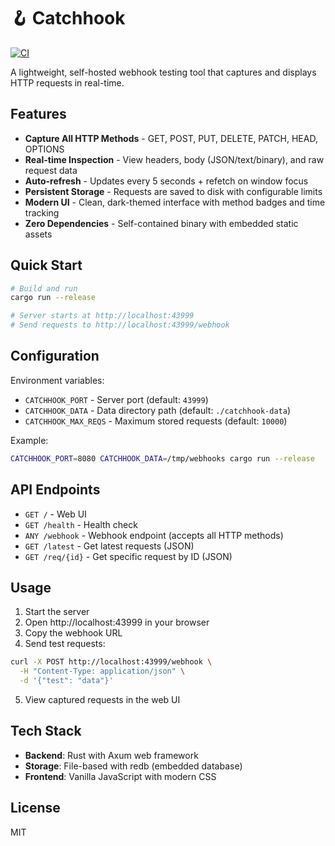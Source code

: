 # 🪝 Catchhook

[![CI](https://github.com/abimaelmartell/catchhook/actions/workflows/ci.yml/badge.svg)](https://github.com/abimaelmartell/catchhook/actions/workflows/ci.yml)

A lightweight, self-hosted webhook testing tool that captures and displays HTTP requests in real-time.

## Features

- **Capture All HTTP Methods** - GET, POST, PUT, DELETE, PATCH, HEAD, OPTIONS
- **Real-time Inspection** - View headers, body (JSON/text/binary), and raw request data
- **Auto-refresh** - Updates every 5 seconds + refetch on window focus
- **Persistent Storage** - Requests are saved to disk with configurable limits
- **Modern UI** - Clean, dark-themed interface with method badges and time tracking
- **Zero Dependencies** - Self-contained binary with embedded static assets

## Quick Start

```bash
# Build and run
cargo run --release

# Server starts at http://localhost:43999
# Send requests to http://localhost:43999/webhook
```

## Configuration

Environment variables:

- `CATCHHOOK_PORT` - Server port (default: `43999`)
- `CATCHHOOK_DATA` - Data directory path (default: `./catchhook-data`)
- `CATCHHOOK_MAX_REQS` - Maximum stored requests (default: `10000`)

Example:

```bash
CATCHHOOK_PORT=8080 CATCHHOOK_DATA=/tmp/webhooks cargo run --release
```

## API Endpoints

- `GET /` - Web UI
- `GET /health` - Health check
- `ANY /webhook` - Webhook endpoint (accepts all HTTP methods)
- `GET /latest` - Get latest requests (JSON)
- `GET /req/{id}` - Get specific request by ID (JSON)

## Usage

1. Start the server
2. Open http://localhost:43999 in your browser
3. Copy the webhook URL
4. Send test requests:

```bash
curl -X POST http://localhost:43999/webhook \
  -H "Content-Type: application/json" \
  -d '{"test": "data"}'
```

5. View captured requests in the web UI

## Tech Stack

- **Backend**: Rust with Axum web framework
- **Storage**: File-based with redb (embedded database)
- **Frontend**: Vanilla JavaScript with modern CSS

## License

MIT
